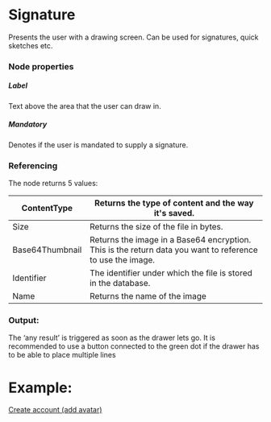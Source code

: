 # Signature
Presents the user with a drawing screen. Can be used for signatures, quick sketches etc.

### Node properties
##### Label
Text above the area that the user can draw in.
##### Mandatory
Denotes if the user is mandated to supply a signature.

### Referencing
The node returns 5 values:

|ContentType| Returns the type of content and the way it's saved.|
|-|-|
|Size| Returns the size of the file in bytes.|
|Base64Thumbnail| Returns the image in a Base64 encryption. This is the return data you want to reference to use the image.|
|Identifier| The identifier under which the file is stored in the database.|
|Name| Returns the name of the image|

### Output:
The ‘any result’ is triggered as soon as the drawer lets go. It is recommended to use a button connected to the green dot if the drawer has to be able to place multiple lines

# Example:
[Create account (add avatar)](https://github.com/conneqtDocumentation/connectDocumentation/blob/main/Nodes/Examples/CreateAccount.md)